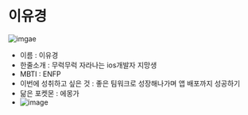 # 이유경

![imgae](https://avatars.githubusercontent.com/u/97390757?v=4)


- 이름 : 이유경
- 한줄소개 : 무럭무럭 자라나는 ios개발자 지망생
- MBTI : ENFP
- 이번에 성취하고 싶은 것 : 좋은 팀워크로 성장해나가며 앱 배포까지 성공하기
- 닮은 포켓몬 : 에몽가
- ![image](https://i.pinimg.com/564x/44/51/a0/4451a0d46f9034c6fdd86fae2cc45429.jpg)
